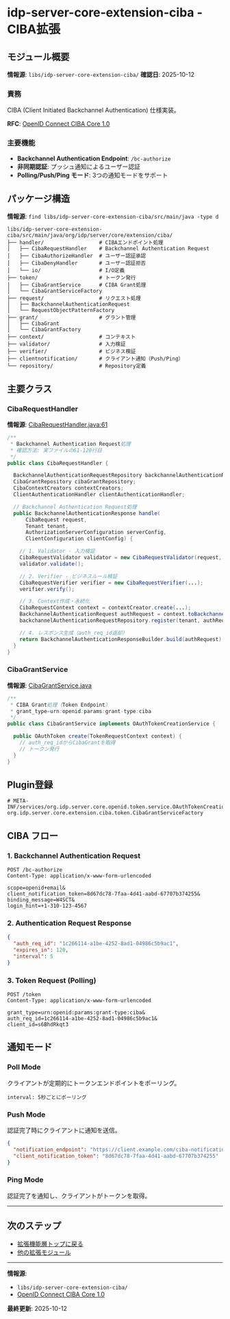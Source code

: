 # idp-server-core-extension-ciba - CIBA拡張

## モジュール概要

**情報源**: `libs/idp-server-core-extension-ciba/`
**確認日**: 2025-10-12

### 責務

CIBA (Client Initiated Backchannel Authentication) 仕様実装。

**RFC**: [OpenID Connect CIBA Core 1.0](https://openid.net/specs/openid-client-initiated-backchannel-authentication-core-1_0.html)

### 主要機能

- **Backchannel Authentication Endpoint**: `/bc-authorize`
- **非同期認証**: プッシュ通知によるユーザー認証
- **Polling/Push/Ping モード**: 3つの通知モードをサポート

## パッケージ構造

**情報源**: `find libs/idp-server-core-extension-ciba/src/main/java -type d`

```
libs/idp-server-core-extension-ciba/src/main/java/org/idp/server/core/extension/ciba/
├── handler/                  # CIBAエンドポイント処理
│   ├── CibaRequestHandler    # Backchannel Authentication Request
│   ├── CibaAuthorizeHandler  # ユーザー認証承認
│   ├── CibaDenyHandler       # ユーザー認証拒否
│   └── io/                   # I/O定義
├── token/                    # トークン発行
│   ├── CibaGrantService      # CIBA Grant処理
│   └── CibaGrantServiceFactory
├── request/                  # リクエスト処理
│   ├── BackchannelAuthenticationRequest
│   └── RequestObjectPatternFactory
├── grant/                    # グラント管理
│   ├── CibaGrant
│   └── CibaGrantFactory
├── context/                  # コンテキスト
├── validator/                # 入力検証
├── verifier/                 # ビジネス検証
├── clientnotification/       # クライアント通知（Push/Ping）
└── repository/               # Repository定義
```

## 主要クラス

### CibaRequestHandler

**情報源**: [CibaRequestHandler.java:61](../../../libs/idp-server-core-extension-ciba/src/main/java/org/idp/server/core/extension/ciba/handler/CibaRequestHandler.java#L61)

```java
/**
 * Backchannel Authentication Request処理
 * 確認方法: 実ファイルの61-120行目
 */
public class CibaRequestHandler {

  BackchannelAuthenticationRequestRepository backchannelAuthenticationRequestRepository;
  CibaGrantRepository cibaGrantRepository;
  CibaContextCreators contextCreators;
  ClientAuthenticationHandler clientAuthenticationHandler;

  // Backchannel Authentication Request処理
  public BackchannelAuthenticationResponse handle(
      CibaRequest request,
      Tenant tenant,
      AuthorizationServerConfiguration serverConfig,
      ClientConfiguration clientConfig) {

    // 1. Validator - 入力検証
    CibaRequestValidator validator = new CibaRequestValidator(request, serverConfig, clientConfig);
    validator.validate();

    // 2. Verifier - ビジネスルール検証
    CibaRequestVerifier verifier = new CibaRequestVerifier(...);
    verifier.verify();

    // 3. Context作成・永続化
    CibaRequestContext context = contextCreator.create(...);
    BackchannelAuthenticationRequest authRequest = context.toBackchannelAuthenticationRequest();
    backchannelAuthenticationRequestRepository.register(tenant, authRequest);

    // 4. レスポンス生成（auth_req_id返却）
    return BackchannelAuthenticationResponseBuilder.build(authRequest);
  }
}
```

### CibaGrantService

**情報源**: [CibaGrantService.java](../../../libs/idp-server-core-extension-ciba/src/main/java/org/idp/server/core/extension/ciba/token/CibaGrantService.java)

```java
/**
 * CIBA Grant処理（Token Endpoint）
 * grant_type=urn:openid:params:grant-type:ciba
 */
public class CibaGrantService implements OAuthTokenCreationService {

  public OAuthToken create(TokenRequestContext context) {
    // auth_req_idからCibaGrantを取得
    // トークン発行
  }
}
```

## Plugin登録

```
# META-INF/services/org.idp.server.core.openid.token.service.OAuthTokenCreationServiceFactory
org.idp.server.core.extension.ciba.token.CibaGrantServiceFactory
```

## CIBA フロー

### 1. Backchannel Authentication Request

```
POST /bc-authorize
Content-Type: application/x-www-form-urlencoded

scope=openid+email&
client_notification_token=8d67dc78-7faa-4d41-aabd-67707b374255&
binding_message=W4SCT&
login_hint=+1-310-123-4567
```

### 2. Authentication Request Response

```json
{
  "auth_req_id": "1c266114-a1be-4252-8ad1-04986c5b9ac1",
  "expires_in": 120,
  "interval": 5
}
```

### 3. Token Request (Polling)

```
POST /token
Content-Type: application/x-www-form-urlencoded

grant_type=urn:openid:params:grant-type:ciba&
auth_req_id=1c266114-a1be-4252-8ad1-04986c5b9ac1&
client_id=s6BhdRkqt3
```

## 通知モード

### Poll Mode

クライアントが定期的にトークンエンドポイントをポーリング。

```
interval: 5秒ごとにポーリング
```

### Push Mode

認証完了時にクライアントに通知を送信。

```json
{
  "notification_endpoint": "https://client.example.com/ciba-notification",
  "client_notification_token": "8d67dc78-7faa-4d41-aabd-67707b374255"
}
```

### Ping Mode

認証完了を通知し、クライアントがトークンを取得。

---

## 次のステップ

- [拡張機能層トップに戻る](./ai-30-extensions.md)
- [他の拡張モジュール](./ai-30-extensions.md#概要)

---

**情報源**:
- `libs/idp-server-core-extension-ciba/`
- [OpenID Connect CIBA Core 1.0](https://openid.net/specs/openid-client-initiated-backchannel-authentication-core-1_0.html)

**最終更新**: 2025-10-12
